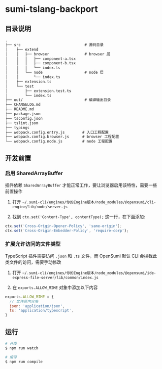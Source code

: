 # sumi-tslang-backport

## 目录说明

```md
.
├── src                             # 源码目录
│    ├── extend
│    │   ├── browser                # browser 层
│    │   │   ├── component-a.tsx
│    │   │   ├── component-b.tsx
│    │   │   └── index.ts
│    │   └── node                   # node 层
│    │       └── index.ts
│    ├── extension.ts
│    └── test
│        ├── extension.test.ts
│        └── index.ts
├── out/                            # 编译输出目录
├── CHANGELOG.md
├── README.md
├── package.json
├── tsconfig.json
├── tslint.json
├── typings
├── webpack.config.entry.js        # 入口工程配置
├── webpack.config.browser.js      # browser 工程配置
└── webpack.config.node.js         # node 工程配置
```

## 开发前置

### 启用 SharedArrayBuffer

插件依赖 `SharedArrayBuffer` 才能正常工作，要让浏览器启用该特性，需要一些前置操作

1. 打开 `~/.sumi-cli/engines/你的Engine版本/node_modules/@opensumi/cli-engine/lib/node/server.js`

2. 找到 `ctx.set('Content-Type', contentType);` 这一行，在下面添加: 

```javascript
ctx.set('Cross-Origin-Opener-Policy', 'same-origin');
ctx.set('Cross-Origin-Embedder-Policy', 'require-corp');
```

### 扩展允许访问的文件类型

TypeScript 插件需要访问 `.json` 和 `.ts` 文件，而 OpenSumi 默认 CLI 会拦截此类文件的访问，需要手动修改

1. 打开 `~/.sumi-cli/engines/你的Engine版本/node_modules/@opensumi/ide-express-file-server/lib/common/index.js`

2. 在 `exports.ALLOW_MIME` 对象中添加以下内容

```javascript
exports.ALLOW_MIME = {
  // 文件原内容略
  json: 'application/json',
  ts: 'application/typescript',
}
```

## 运行
```bash
# 开发
$ npm run watch

# 编译
$ npm run compile
```

